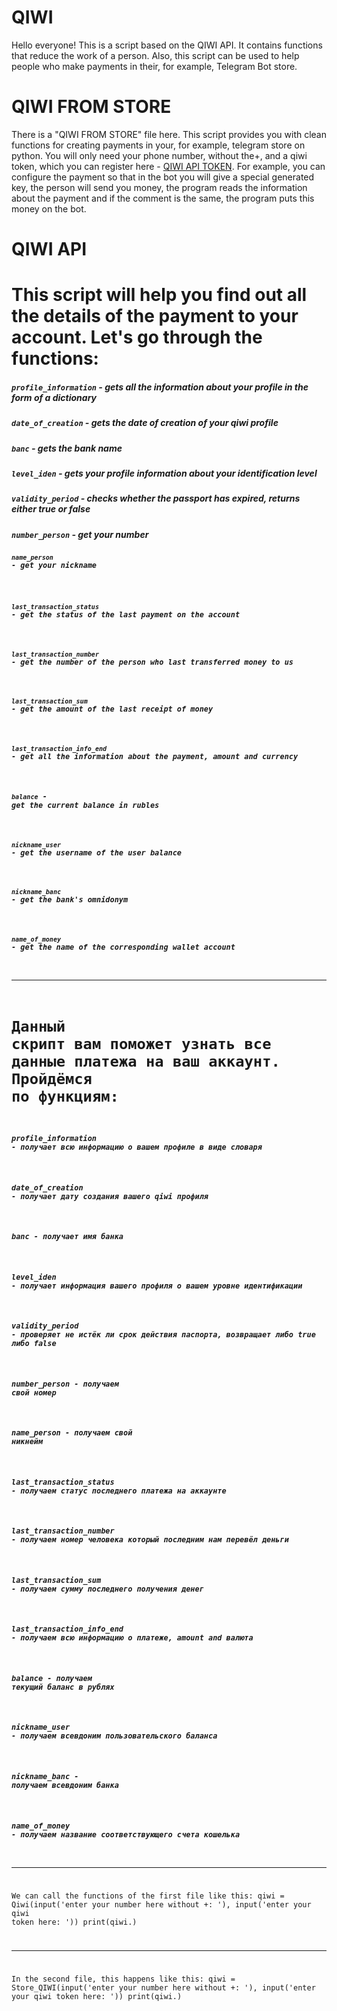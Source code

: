 # QIWI
Hello everyone! This is a script based on the QIWI API. It contains functions that reduce 
the work of a person. Also, this script can be used to help people who make payments in their, for example, Telegram Bot store.


# QIWI FROM STORE
There is a "QIWI FROM STORE" file here. This script provides you with clean functions for creating payments in your, for example, 
telegram store on python. You will only need your phone number, without the+, and a qiwi token, which you can register here - 
[QIWI API TOKEN](https://qiwi.com/api). For example, you can configure the payment so that in the bot you will give a special generated key, the 
person will send you money, the program reads the information about the payment and if the comment is the same, the program puts 
this money on the bot.


# QIWI API
# This script will help you find out all the details of the payment to your account. Let's go through the functions:
##### <code>profile_information</code> - gets all the information about your profile in the form of a dictionary
##### <code>date_of_creation</code> - gets the date of creation of your qiwi profile
##### <code>banc</code> - gets the bank name
##### <code>level_iden</code> - gets your profile information about your identification level
##### <code>validity_period</code> - checks whether the passport has expired, returns either true or false
##### <code>number_person</code> - get your number
##### <code><code>name_person</code> - get your nickname
##### <code>last_transaction_status</code> - get the status of the last payment on the account
##### <code>last_transaction_number</code> - get the number of the person who last transferred money to us 
##### <code>last_transaction_sum</code> - get the amount of the last receipt of money
##### <code>last_transaction_info_end</code> - get all the information about the payment, amount and currency
##### <code>balance</code> - get the current balance in rubles
##### <code>nickname_user</code> - get the username of the user balance
##### <code>nickname_banc</code> - get the bank's omnidonym
##### <code>name_of_money</code> - get the name of the corresponding wallet account
***
# Данный скрипт вам поможет узнать все данные платежа на ваш аккаунт. Пройдёмся по функциям:
##### profile_information - получает всю информацию о вашем профиле в виде словаря
##### date_of_creation - получает дату создания вашего qiwi профиля
##### banc - получает имя банка
##### level_iden - получает информация вашего профиля о вашем уровне идентификации
##### validity_period - проверяет не истёк ли срок действия паспорта, возвращает либо true либо false
##### number_person - получаем свой номер
##### name_person - получаем свой никнейм
##### last_transaction_status - получаем статус последнего платежа на аккаунте
##### last_transaction_number - получаем номер человека который последним нам перевёл деньги
##### last_transaction_sum - получаем сумму последнего получения денег
##### last_transaction_info_end - получаем всю информацию о платеже, amount and валюта
##### balance - получаем текущий баланс в рублях
##### nickname_user - получаем всевдоним пользовательского баланса
##### nickname_banc - получаем всевдоним банка
##### name_of_money - получаем название соответствующего счета кошелька
***
We can call the functions of the first file like this:
qiwi = Qiwi(input('enter your number here without +: '), input('enter your qiwi token here: '))
print(qiwi.<function name>)
***
In the second file, this happens like this:
qiwi = Store_QIWI(input('enter your number here without +: '), input('enter your qiwi token here:  '))
print(qiwi.<function name>)




